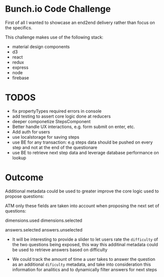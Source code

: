# Bunch.io Code Challenge

First of all I wanted to showcase an end2end delivery rather than focus on the specifics.

This challenge makes use of the following stack:

* material design components
* d3
* react
* redux
* express
* node
* firebase 


# TODOS

* fix propertyTypes required errors in console
* add testing to assert core logic done at reducers
* deeper componetize StepsComponent
* Better handle UX interactions, e.g. form submit on enter, etc. 
* Add auth for users
* use localstorage for saving steps
* use BE for any transaction: e.g steps data should be pushed on every step and not at the end of the questionare
* use BE to retrieve next step data and leverage database performance on lookup


# Outcome

Additional metadata could be used to greater improve the core logic used to propose questions:

ATM only these fields are taken into account when proposing the next set of questions:

dimensions.used
dimensions.selected

answers.selected
answers.unselected

* It will be interesting to provide a slider to let users rate the `difficulty` of the two questions being exposed, this way this additinal metadata could be used to retrieve answers based on difficulty

* We could track the amount of time a user takes to answer the question as an additional `dificulty` metadata, and take into consideration this information for analitics and to dynamically filter answers for next steps



